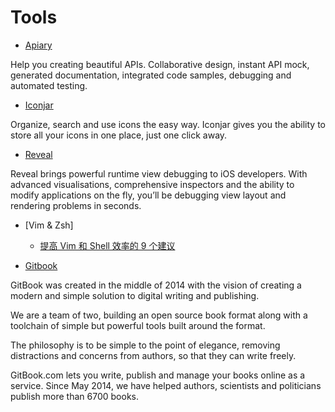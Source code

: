 # Tools

- [Apiary](https://apiary.io/)

Help you creating beautiful APIs. Collaborative design, instant API mock, generated documentation, integrated code samples, debugging and automated testing.

- [Iconjar](http://geticonjar.com/)

Organize, search and use icons the easy way. Iconjar gives you the ability to store all your icons in one place, just one click away.

- [Reveal](http://revealapp.com/)

Reveal brings powerful runtime view debugging to iOS developers. With advanced visualisations, comprehensive inspectors and the ability to modify applications on the fly, you’ll be debugging view layout and rendering problems in seconds.

- [Vim & Zsh]
  - [提高 Vim 和 Shell 效率的 9 个建议](http://blog.jobbole.com/86809/)

- [Gitbook](https://www.gitbook.com)

GitBook was created in the middle of 2014 with the vision of creating a modern and simple solution to digital writing and publishing.

We are a team of two, building an open source book format along with a toolchain of simple but powerful tools built around the format.

The philosophy is to be simple to the point of elegance, removing distractions and concerns from authors, so that they can write freely.

GitBook.com lets you write, publish and manage your books online as a service. Since May 2014, we have helped authors, scientists and politicians publish more than 6700 books.
